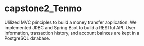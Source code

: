 # capstone2_Tenmo
Ulilized MVC principles to build a money transfer application. We implemented JDBC and Spring Boot to build a RESTful API. User information, transaction history, and account balnces are kept in a PostgreSQL database. 
